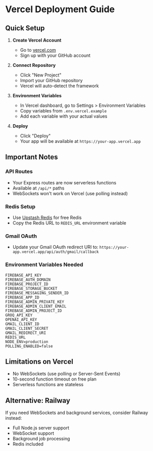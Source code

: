 # Vercel Deployment Guide

## Quick Setup

1. **Create Vercel Account**
   - Go to [vercel.com](https://vercel.com)
   - Sign up with your GitHub account

2. **Connect Repository**
   - Click "New Project"
   - Import your GitHub repository
   - Vercel will auto-detect the framework

3. **Environment Variables**
   - In Vercel dashboard, go to Settings > Environment Variables
   - Copy variables from `.env.vercel.example`
   - Add each variable with your actual values

4. **Deploy**
   - Click "Deploy"
   - Your app will be available at `https://your-app.vercel.app`

## Important Notes

### API Routes
- Your Express routes are now serverless functions
- Available at `/api/*` paths
- WebSockets won't work on Vercel (use polling instead)

### Redis Setup
- Use [Upstash Redis](https://upstash.com) for free Redis
- Copy the Redis URL to `REDIS_URL` environment variable

### Gmail OAuth
- Update your Gmail OAuth redirect URI to:
  `https://your-app.vercel.app/api/auth/gmail/callback`

### Environment Variables Needed
```
FIREBASE_API_KEY
FIREBASE_AUTH_DOMAIN
FIREBASE_PROJECT_ID
FIREBASE_STORAGE_BUCKET
FIREBASE_MESSAGING_SENDER_ID
FIREBASE_APP_ID
FIREBASE_ADMIN_PRIVATE_KEY
FIREBASE_ADMIN_CLIENT_EMAIL
FIREBASE_ADMIN_PROJECT_ID
GROQ_API_KEY
OPENAI_API_KEY
GMAIL_CLIENT_ID
GMAIL_CLIENT_SECRET
GMAIL_REDIRECT_URI
REDIS_URL
NODE_ENV=production
POLLING_ENABLED=false
```

## Limitations on Vercel
- No WebSockets (use polling or Server-Sent Events)
- 10-second function timeout on free plan
- Serverless functions are stateless

## Alternative: Railway
If you need WebSockets and background services, consider Railway instead:
- Full Node.js server support
- WebSocket support
- Background job processing
- Redis included